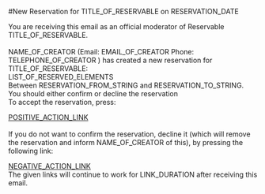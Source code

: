 #New Reservation for TITLE_OF_RESERVABLE on RESERVATION_DATE

You are receiving this email as an official moderator of Reservable TITLE_OF_RESERVABLE.<br><br>
NAME_OF_CREATOR (Email: EMAIL_OF_CREATOR  Phone: TELEPHONE_OF_CREATOR ) has created a new reservation for TITLE_OF_RESERVABLE:
<br>
LIST_OF_RESERVED_ELEMENTS
<br>
Between RESERVATION_FROM_STRING and RESERVATION_TO_STRING.
<br> 
 You should either confirm or decline the reservation
 <br>
 To accept the reservation, press: <br>

[POSITIVE_ACTION_LINK](POSITIVE_ACTION_LINK)
<br>
<br>
If you do not want to confirm the reservation, decline it (which will remove the reservation and inform NAME_OF_CREATOR of this), by pressing the following link:<br>

[NEGATIVE_ACTION_LINK](NEGATIVE_ACTION_LINK)
<br>
The given links will continue to work for LINK_DURATION after receiving this email.
